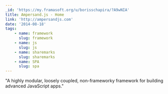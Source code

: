 ```yaml
---
_id: 'https://my.framasoft.org/u/borisschapira/?A9wNIA'
title: Ampersand.js - Home
link: 'http://ampersandjs.com'
date: '2014-08-18'
tags:
    - name: framework
      slug: framework
    - name: js
      slug: js
    - name: sharemarks
      slug: sharemarks
    - name: SPA
      slug: spa
---
```


<div class="markdown"><p>&quot;A highly modular, loosely coupled, non-frameworky framework for building advanced JavaScript apps.&quot;
</p></div>
